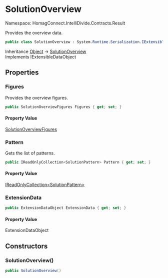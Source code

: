# SolutionOverview

Namespace: HomagConnect.IntelliDivide.Contracts.Result

Provides the overview data.

```csharp
public class SolutionOverview : System.Runtime.Serialization.IExtensibleDataObject
```

Inheritance [Object](https://docs.microsoft.com/en-us/dotnet/api/system.object) → [SolutionOverview](./homagconnect.intellidivide.contracts.result.solutionoverview.md)<br>
Implements IExtensibleDataObject

## Properties

### **Figures**

Provides the overview figures.

```csharp
public SolutionOverviewFigures Figures { get; set; }
```

#### Property Value

[SolutionOverviewFigures](./homagconnect.intellidivide.contracts.result.solutionoverviewfigures.md)<br>

### **Pattern**

Gets the list of patterns.

```csharp
public IReadOnlyCollection<SolutionPattern> Pattern { get; set; }
```

#### Property Value

[IReadOnlyCollection&lt;SolutionPattern&gt;](https://docs.microsoft.com/en-us/dotnet/api/system.collections.generic.ireadonlycollection-1)<br>

### **ExtensionData**

```csharp
public ExtensionDataObject ExtensionData { get; set; }
```

#### Property Value

ExtensionDataObject<br>

## Constructors

### **SolutionOverview()**

```csharp
public SolutionOverview()
```
